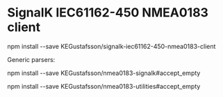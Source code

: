 # SignalK IEC61162-450 NMEA0183 client

npm install --save KEGustafsson/signalk-iec61162-450-nmea0183-client

Generic parsers:

npm install --save KEGustafsson/nmea0183-signalk#accept_empty

npm install --save KEGustafsson/nmea0183-utilities#accept_empty
